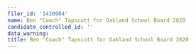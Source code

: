 ```yaml
---
filer_id: '1430904'
name: Ben "Coach" Tapscott for Oakland School Board 2020
candidate_controlled_id: ''
data_warning: 
title: Ben "Coach" Tapscott for Oakland School Board 2020
---
```

